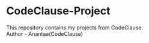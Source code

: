 # CodeClause-Project
This repository contains my projects from CodeClause. 
<br>
Author - Anantaa(CodeClause)